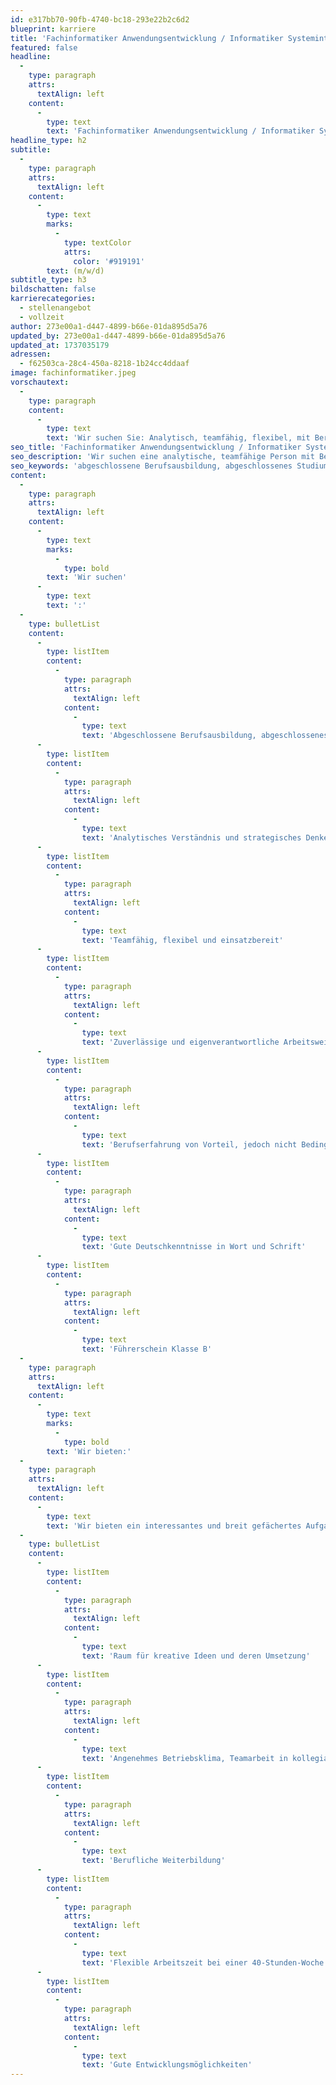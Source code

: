 ```yaml
---
id: e317bb70-90fb-4740-bc18-293e22b2c6d2
blueprint: karriere
title: 'Fachinformatiker Anwendungsentwicklung / Informatiker Systemintegration'
featured: false
headline:
  -
    type: paragraph
    attrs:
      textAlign: left
    content:
      -
        type: text
        text: 'Fachinformatiker Anwendungsentwicklung / Informatiker Systemintegration'
headline_type: h2
subtitle:
  -
    type: paragraph
    attrs:
      textAlign: left
    content:
      -
        type: text
        marks:
          -
            type: textColor
            attrs:
              color: '#919191'
        text: (m/w/d)
subtitle_type: h3
bildschatten: false
karrierecategories:
  - stellenangebot
  - vollzeit
author: 273e00a1-d447-4899-b66e-01da895d5a76
updated_by: 273e00a1-d447-4899-b66e-01da895d5a76
updated_at: 1737035179
adressen:
  - f62503ca-28c4-450a-8218-1b24cc4ddaaf
image: fachinformatiker.jpeg
vorschautext:
  -
    type: paragraph
    content:
      -
        type: text
        text: 'Wir suchen Sie: Analytisch, teamfähig, flexibel, mit Berufserfahrung und Führerschein. Wir bieten Kreativität, Weiterbildung und flexible Arbeitszeiten.'
seo_title: 'Fachinformatiker Anwendungsentwicklung / Informatiker Systemintegration'
seo_description: 'Wir suchen eine analytische, teamfähige Person mit Berufserfahrung und Führerschein. Bieten Kreativität, Weiterbildung und flexible Arbeitszeiten.'
seo_keywords: 'abgeschlossene Berufsausbildung, abgeschlossenes Studium, analytisches Verständnis, strategisches Denken, teamfähig, flexibel, einsatzbereit, zuverlässige Arbeitsweise, eigenverantwortlich, Berufserfahrung, Deutschkenntnisse, Führerschein Klasse B, Software, Programmierung, Hardwarebereich, kreative Ideen, Betriebsklima, Teamarbeit, berufliche Weiterbildung, flexible Arbeitszeit, 40-Stunden-Woche, Entwicklungsmöglichkeite'
content:
  -
    type: paragraph
    attrs:
      textAlign: left
    content:
      -
        type: text
        marks:
          -
            type: bold
        text: 'Wir suchen'
      -
        type: text
        text: ':'
  -
    type: bulletList
    content:
      -
        type: listItem
        content:
          -
            type: paragraph
            attrs:
              textAlign: left
            content:
              -
                type: text
                text: 'Abgeschlossene Berufsausbildung, abgeschlossenes Studium, oder Vergleichbar'
      -
        type: listItem
        content:
          -
            type: paragraph
            attrs:
              textAlign: left
            content:
              -
                type: text
                text: 'Analytisches Verständnis und strategisches Denken'
      -
        type: listItem
        content:
          -
            type: paragraph
            attrs:
              textAlign: left
            content:
              -
                type: text
                text: 'Teamfähig, flexibel und einsatzbereit'
      -
        type: listItem
        content:
          -
            type: paragraph
            attrs:
              textAlign: left
            content:
              -
                type: text
                text: 'Zuverlässige und eigenverantwortliche Arbeitsweise'
      -
        type: listItem
        content:
          -
            type: paragraph
            attrs:
              textAlign: left
            content:
              -
                type: text
                text: 'Berufserfahrung von Vorteil, jedoch nicht Bedingung'
      -
        type: listItem
        content:
          -
            type: paragraph
            attrs:
              textAlign: left
            content:
              -
                type: text
                text: 'Gute Deutschkenntnisse in Wort und Schrift'
      -
        type: listItem
        content:
          -
            type: paragraph
            attrs:
              textAlign: left
            content:
              -
                type: text
                text: 'Führerschein Klasse B'
  -
    type: paragraph
    attrs:
      textAlign: left
    content:
      -
        type: text
        marks:
          -
            type: bold
        text: 'Wir bieten:'
  -
    type: paragraph
    attrs:
      textAlign: left
    content:
      -
        type: text
        text: 'Wir bieten ein interessantes und breit gefächertes Aufgabengebiet. Sie sind nicht nur in der Software und Programmierung "Zuhause", sondern freuen sich auch über Herausforderungen im Hardwarebereich.'
  -
    type: bulletList
    content:
      -
        type: listItem
        content:
          -
            type: paragraph
            attrs:
              textAlign: left
            content:
              -
                type: text
                text: 'Raum für kreative Ideen und deren Umsetzung'
      -
        type: listItem
        content:
          -
            type: paragraph
            attrs:
              textAlign: left
            content:
              -
                type: text
                text: 'Angenehmes Betriebsklima, Teamarbeit in kollegialer Atmosphäre'
      -
        type: listItem
        content:
          -
            type: paragraph
            attrs:
              textAlign: left
            content:
              -
                type: text
                text: 'Berufliche Weiterbildung'
      -
        type: listItem
        content:
          -
            type: paragraph
            attrs:
              textAlign: left
            content:
              -
                type: text
                text: 'Flexible Arbeitszeit bei einer 40-Stunden-Woche'
      -
        type: listItem
        content:
          -
            type: paragraph
            attrs:
              textAlign: left
            content:
              -
                type: text
                text: 'Gute Entwicklungsmöglichkeiten'
---
```

